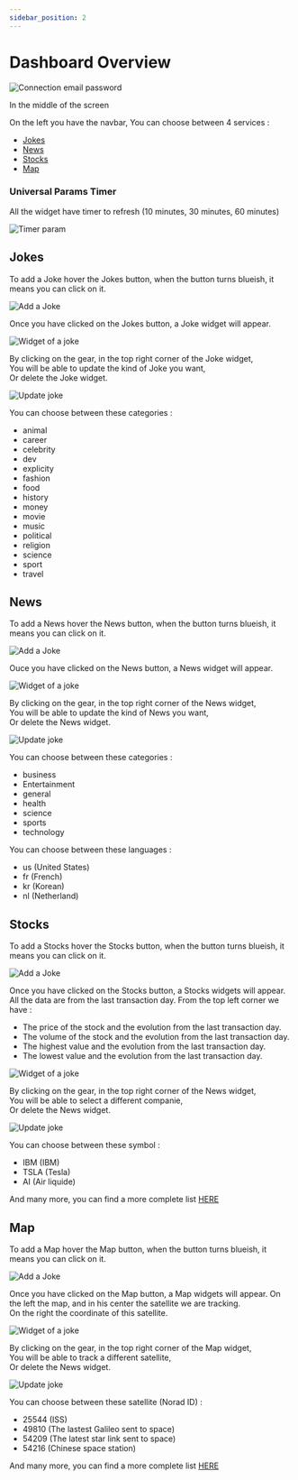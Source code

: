 ```yaml
---
sidebar_position: 2
---
```


# Dashboard Overview

![Connection email password](/Dashboard/Dashboard.png)

In the middle of the screen 

On the left you have the navbar, 
You can choose between 4 services :
- [Jokes](#jokes)
- [News](#news)
- [Stocks](#stocks)
- [Map](#map)

### Universal Params Timer

All the widget have timer to refresh (10 minutes, 30 minutes, 60 minutes)


![Timer param](/Widgets/JokesParam.png)

## Jokes

To add a Joke hover the Jokes button, when the button turns blueish, it means you can click on it.

![Add a Joke](/Widgets/JokesAdd.png)

Once you have clicked on the Jokes button, a Joke widget will appear.

![Widget of a joke](/Widgets/Jokes.png)

By clicking on the gear, in the top right corner of the Joke widget,<br/>
You will be able to update the kind of Joke you want,<br/>
Or delete the Joke widget.


![Update joke](/Widgets/JokesParam.png)

You can choose between these categories :
- animal
- career
- celebrity
- dev
- explicity
- fashion
- food
- history
- money
- movie
- music
- political
- religion
- science
- sport
- travel



## News

To add a News hover the News button, when the button turns blueish, it means you can click on it.

![Add a Joke](/Widgets/NewsAdd.png)

Ouce you have clicked on the News button, a News widget will appear.

![Widget of a joke](/Widgets/News.png)

By clicking on the gear, in the top right corner of the News widget,<br/>
You will be able to update the kind of News you want,<br/>
Or delete the News widget.


![Update joke](/Widgets/NewsParams.png)

You can choose between these categories :
- business
- Entertainment 
- general
- health
- science
- sports
- technology

You can choose between these languages :
- us (United States)
- fr (French)
- kr (Korean)
- nl (Netherland)

## Stocks

To add a Stocks hover the Stocks button, when the button turns blueish, it means you can click on it.

![Add a Joke](/Widgets/StocksAdd.png)

Once you have clicked on the Stocks button, a Stocks widgets will appear.
All the data are from the last transaction day.
From the top left corner we have :
- The price of the stock and the evolution from the last transaction day.
- The volume of the stock and the evolution from the last transaction day.
- The highest value and the evolution from the last transaction day.
- The lowest value and the evolution from the last transaction day.

![Widget of a joke](/Widgets/Stocks.png)

By clicking on the gear, in the top right corner of the News widget,<br/>
You will be able to select a different companie,<br/>
Or delete the News widget.


![Update joke](/Widgets/StocksParams.png)

You can choose between these symbol :
- IBM (IBM)
- TSLA (Tesla)
- AI (Air liquide)
 
And many more, you can find a more complete list [HERE](https://live.euronext.com/fr/markets/paris/equities/list)


## Map

To add a Map hover the Map button, when the button turns blueish, it means you can click on it.

![Add a Joke](/Widgets/MapAdd.png)

Once you have clicked on the Map button, a Map widgets will appear.
On the left the map, and in his center the satellite we are tracking.<br/>
On the right the coordinate of this satellite.

![Widget of a joke](/Widgets/Map.png)

By clicking on the gear, in the top right corner of the Map widget,<br/>
You will be able to track a different satellite,<br/>
Or delete the News widget.


![Update joke](/Widgets/MapParam.png)

You can choose between these satellite (Norad ID) :
- 25544 (ISS)
- 49810 (The lastest Galileo sent to space)
- 54209 (The latest star link sent to space)
- 54216 (Chinese space station)
 
And many more, you can find a more complete list [HERE](https://www.n2yo.com/satellites/)
